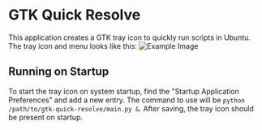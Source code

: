 # GTK Quick Resolve
This application creates a GTK tray icon to quickly run scripts in Ubuntu. 
The tray icon and menu looks like this:
![Example Image](https://i.imgur.com/zxN6SL2.png)

## Running on Startup
To start the tray icon on system startup, find the "Startup Application Preferences" and add a new entry. The command to use will be `python /path/to/gtk-quick-resolve/main.py &`. After saving, the tray icon should be present on startup.

